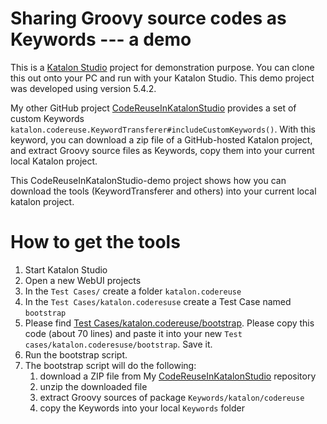 Sharing Groovy source codes as Keywords --- a demo
============

This is a [Katalon Studio](https://www.katalon.com/) project for demonstration purpose. You can clone this out onto your PC and run with your Katalon Studio. This demo project was developed using version 5.4.2.

My other GitHub project [CodeReuseInKatalonStudio](https://github.com/kazurayam/CodeReuseInKatalonStudio) provides a set of custom Keywords
`katalon.codereuse.KeywordTransferer#includeCustomKeywords()`. With this keyword, you can download a zip file of a GitHub-hosted Katalon project, and extract Groovy source files as Keywords, copy them into your current local Katalon project.

This CodeReuseInKatalonStudio-demo project shows how you can download the tools (KeywordTransferer and others) into your current local katalon project.

# How to get the tools

1. Start Katalon Studio
2. Open a new WebUI projects
3. In the `Test Cases/` create a folder `katalon.codereuse`
4. In the `Test Cases/katalon.coderesuse` create a Test Case named `bootstrap`
5. Please find [Test Cases/katalon.codereuse/bootstrap](https://github.com/kazurayam/CodeReuseInKatalonStudio-demo/blob/master/Scripts/katalon.codereuse/bootstrap/Script1533170601753.groovy). Please copy this code (about 70 lines) and paste it into your new `Test cases/katalon.coderesuse/bootstrap`. Save it.
6. Run the bootstrap script.
7. The bootstrap script will do the following:
   1. download a ZIP file from My [CodeReuseInKatalonStudio](https://github.com/kazurayam/CodeReuseInKatalonStudio) repository
   2. unzip the downloaded file
   3. extract Groovy sources of package `Keywords/katalon/codereuse`
   4. copy the Keywords into your local `Keywords` folder
   ![]()
